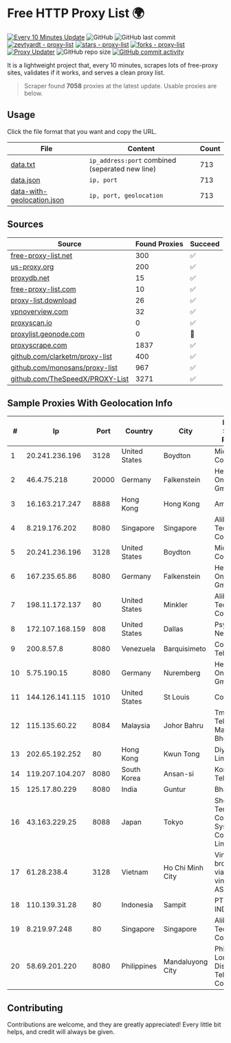 
# Free HTTP Proxy List 🌍

[![Every 10 Minutes Update](https://github.com/mertguvencli/http-proxy-list/actions/workflows/main.yml/badge.svg?branch=main)](https://github.com/mertguvencli/http-proxy-list/actions/workflows/main.yml)
![GitHub](https://img.shields.io/github/license/mertguvencli/http-proxy-list)
![GitHub last commit](https://img.shields.io/github/last-commit/mertguvencli/http-proxy-list)
[![zevtyardt - proxy-list](https://img.shields.io/static/v1?label=zevtyardt&message=proxy-list&color=blue&logo=github)](https://github.com/zevtyardt/proxy-list "Go to GitHub repo")
[![stars - proxy-list](https://img.shields.io/github/stars/zevtyardt/proxy-list?style=social)](https://github.com/zevtyardt/proxy-list)
[![forks - proxy-list](https://img.shields.io/github/forks/zevtyardt/proxy-list?style=social)](https://github.com/zevtyardt/proxy-list)
[![Proxy Updater](https://github.com/zevtyardt/proxy-list/workflows/Proxy%20Updater/badge.svg)](https://github.com/zevtyardt/proxy-list/actions?query=workflow:"Proxy+Updater")
![GitHub repo size](https://img.shields.io/github/repo-size/zevtyardt/proxy-list)
[![GitHub commit activity](https://img.shields.io/github/commit-activity/m/zevtyardt/proxy-list?logo=commits)](https://github.com/zevtyardt/proxy-list/commits/main)

It is a lightweight project that, every 10 minutes, scrapes lots of free-proxy sites, validates if it works, and serves a clean proxy list.

> Scraper found **7058** proxies at the latest update. Usable proxies are below.

## Usage

Click the file format that you want and copy the URL.

|File|Content|Count|
|----|-------|-----|
|[data.txt](https://raw.githubusercontent.com/mertguvencli/http-proxy-list/main/proxy-list/data.txt)|`ip_address:port` combined (seperated new line)|713|
|[data.json](https://raw.githubusercontent.com/mertguvencli/http-proxy-list/main/proxy-list/data.json)|`ip, port`|713|
|[data-with-geolocation.json](https://raw.githubusercontent.com/mertguvencli/http-proxy-list/main/proxy-list/data-with-geolocation.json)|`ip, port, geolocation`|713|

## Sources

|Source|Found Proxies|Succeed|
|------|-------------|-------|
|[free-proxy-list.net](https://free-proxy-list.net)|300|✅|
|[us-proxy.org](https://www.us-proxy.org)|200|✅|
|[proxydb.net](http://proxydb.net)|15|✅|
|[free-proxy-list.com](https://free-proxy-list.com/?page=&port=&type%5B%5D=http&type%5B%5D=https&up_time=0&search=Search)|10|✅|
|[proxy-list.download](https://www.proxy-list.download/HTTP)|26|✅|
|[vpnoverview.com](https://vpnoverview.com/privacy/anonymous-browsing/free-proxy-servers)|32|✅|
|[proxyscan.io](https://www.proxyscan.io)|0|✅|
|[proxylist.geonode.com](https://proxylist.geonode.com/api/proxy-list?limit=300&page=1&sort_by=lastChecked&sort_type=desc&protocols=http,https)|0|🚫|
|[proxyscrape.com](https://api.proxyscrape.com/v2/?request=displayproxies&protocol=http&timeout=10000&country=all&ssl=all&anonymity=all)|1837|✅|
|[github.com/clarketm/proxy-list](https://raw.githubusercontent.com/clarketm/proxy-list/master/proxy-list-raw.txt)|400|✅|
|[github.com/monosans/proxy-list](https://raw.githubusercontent.com/monosans/proxy-list/main/proxies/http.txt)|967|✅|
|[github.com/TheSpeedX/PROXY-List](https://raw.githubusercontent.com/TheSpeedX/PROXY-List/master/http.txt)|3271|✅|


## Sample Proxies With Geolocation Info

|#|Ip|Port|Country|City|Internet Service Provider|
|-|--|----|-------|----|-------------------------|
|1|20.241.236.196|3128|United States|Boydton|Microsoft Corporation|
|2|46.4.75.218|20000|Germany|Falkenstein|Hetzner Online GmbH|
|3|16.163.217.247|8888|Hong Kong|Hong Kong|Amazon.com|
|4|8.219.176.202|8080|Singapore|Singapore|Alibaba (US) Technology Co., Ltd.|
|5|20.241.236.196|3128|United States|Boydton|Microsoft Corporation|
|6|167.235.65.86|8080|Germany|Falkenstein|Hetzner Online GmbH|
|7|198.11.172.137|80|United States|Minkler|Alibaba (US) Technology Co., Ltd.|
|8|172.107.168.159|808|United States|Dallas|Psychz Networks|
|9|200.8.57.8|8080|Venezuela|Barquisimeto|Corporación Telemic C.A.|
|10|5.75.190.15|8080|Germany|Nuremberg|Hetzner Online GmbH|
|11|144.126.141.115|1010|United States|St Louis|Contabo Inc.|
|12|115.135.60.22|8084|Malaysia|Johor Bahru|Tmnet, Telekom Malaysia Bhd.|
|13|202.65.192.252|80|Hong Kong|Kwun Tong|Diyixian.com Limited|
|14|119.207.104.207|8080|South Korea|Ansan-si|Korea Telecom|
|15|125.17.80.229|8080|India|Guntur|Bharti Airtel|
|16|43.163.229.25|8088|Japan|Tokyo|Shenzhen Tencent Computer Systems Company Limited|
|17|61.28.238.4|3128|Vietnam|Ho Chi Minh City|Vinadata broadcast via vinagame AS Number|
|18|110.139.31.28|80|Indonesia|Sampit|PT. TELKOM INDONESIA|
|19|8.219.97.248|80|Singapore|Singapore|Alibaba (US) Technology Co., Ltd.|
|20|58.69.201.220|8080|Philippines|Mandaluyong City|Philippine Long Distance Telephone Co.|



## Contributing

Contributions are welcome, and they are greatly appreciated! Every
little bit helps, and credit will always be given.

